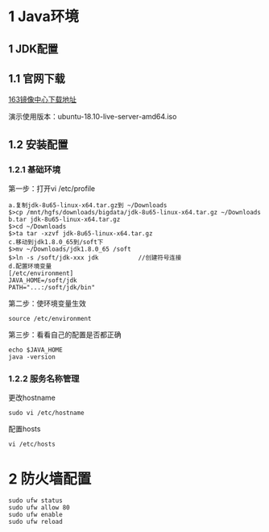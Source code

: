 # 1 Java环境

## 1 JDK配置

## 1.1 官网下载

[163镜像中心下载地址](http://mirrors.163.com/)

演示使用版本：ubuntu-18.10-live-server-amd64.iso

## 1.2 安装配置

### 1.2.1 基础环境

第一步：打开vi /etc/profile

```properties
a.复制jdk-8u65-linux-x64.tar.gz到 ~/Downloads
$>cp /mnt/hgfs/downloads/bigdata/jdk-8u65-linux-x64.tar.gz ~/Downloads
b.tar jdk-8u65-linux-x64.tar.gz
$>cd ~/Downloads
$>ta tar -xzvf jdk-8u65-linux-x64.tar.gz
c.移动到jdk1.8.0_65到/soft下
$>mv ~/Downloads/jdk1.8.0_65 /soft
$>ln -s /soft/jdk-xxx jdk			//创建符号连接
d.配置环境变量
[/etc/environment]
JAVA_HOME=/soft/jdk
PATH="...:/soft/jdk/bin"
```

第二步：使环境变量生效

```properties
source /etc/environment
```

第三步：看看自己的配置是否都正确

```properties
echo $JAVA_HOME
java -version
```

### 1.2.2 服务名称管理

更改hostname

```properties
sudo vi /etc/hostname
```

配置hosts

```properties
vi /etc/hosts
```

# 2 防火墙配置

```properties
sudo ufw status
sudo ufw allow 80
sudo ufw enable
sudo ufw reload
```

